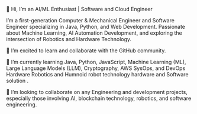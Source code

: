 👋 Hi, I’m an AI/ML Enthusiast | Software and Cloud Engineer

I’m a first-generation Computer & Mechanical Engineer and Software Engineer specializing in Java, Python, and Web Development. Passionate about Machine Learning, AI Automation Development, and exploring the intersection of Robotics and Hardware Technology.

👀 I’m excited to learn and collaborate with the GitHub community.

🌱 I’m currently learning Java, Python, JavaScript, Machine Learning (ML), Large Language Models (LLM), Cryptography, AWS SysOps, and DevOps Hardware Robotics and Humnoid robot technology hardware and Software solution   .

💞️ I’m looking to collaborate on any Engineering and development projects, especially those involving AI, blockchain technology, robotics, and software engineering.
<!---
codexme/codexme is a ✨ special ✨ repository because its `README.md` (this file) appears on your GitHub profile.
You can click the Preview link to take a look at your changes.
--->
